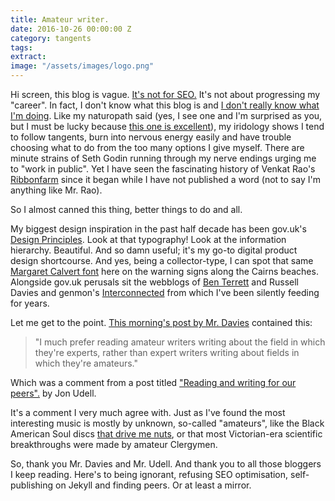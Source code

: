 ```yaml
---
title: Amateur writer.
date: 2016-10-26 00:00:00 Z
category: tangents
tags:
extract:
image: "/assets/images/logo.png"
---
```



Hi screen, this blog is vague. [It's not for SEO.](http://wazayak.com/archives/203) It's not about progressing my "career". In fact, I don't know what this blog is and [I don't really know what I'm doing](https://codon.com/i-have-no-idea-what-im-doing). Like my naturopath said (yes, I see one and I'm surprised as you, but I must be lucky because [this one is excellent](http://www.healthnaturally.com.au/)), my iridology shows I tend to follow tangents, burn into nervous energy easily and have trouble choosing what to do from the too many options I give myself. There are minute strains of Seth Godin running through my nerve endings urging me to "work in public". Yet I have seen the fascinating history of Venkat Rao's [Ribbonfarm](http://www.ribbonfarm.com/) since it began while I have not published a word (not to say I'm anything like Mr. Rao).

So I almost canned this thing, better things to do and all.

My biggest design inspiration in the past half decade has been gov.uk's [Design Principles](https://www.gov.uk/design-principles). Look at that typography! Look at the information hierarchy. Beautiful. And so damn useful; it's my go-to digital product design shortcourse. And yes, being a collector-type, I can spot that same [Margaret Calvert font](https://en.wikipedia.org/wiki/Transport_(typeface)#/media/File:Road.sign.arp.750pix.jpg) here on the warning signs along the Cairns beaches. Alongside gov.uk perusals sit the webblogs of [Ben Terrett](http://noisydecentgraphics.typepad.com/) and Russell Davies and genmon's [Interconnected](http://interconnected.org/home/) from which I've been silently feeding for years.

Let me get to the point. [This morning's post by Mr. Davies](http://russelldavies.typepad.com/planning/2016/10/amateurs-and-experts.html) contained this:

> "I much prefer reading amateur writers writing about the field in which they're experts, rather than expert writers writing about fields in which they're amateurs."

Which was a comment from a post titled ["Reading and writing for our peers".](https://blog.jonudell.net/2016/10/23/reading-and-writing-for-our-peers/) by Jon Udell.

It's a comment I very much agree with. Just as I've found the most interesting music is mostly by unknown, so-called "amateurs", like the Black American Soul discs [that drive me nuts](https://sites.google.com/site/coloronetear/), or that most Victorian-era scientific breakthroughs were made by amateur Clergymen.

So, thank you Mr. Davies and Mr. Udell. And thank you to all those bloggers I keep reading. Here's to being ignorant, refusing SEO optimisation, self-publishing on Jekyll and finding peers. Or at least a mirror.

